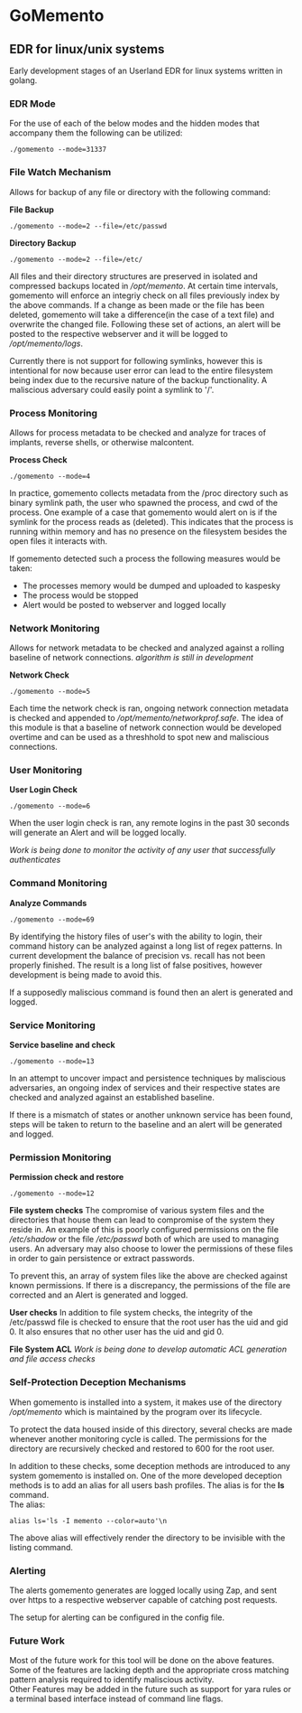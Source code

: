 # GoMemento
## EDR for linux/unix systems

Early development stages of an Userland EDR for linux systems written in golang.

### EDR Mode
For the use of each of the below modes and the hidden modes that accompany them the following can be utilized:
```
./gomemento --mode=31337
```

### File Watch Mechanism

Allows for backup of any file or directory with the following command:

**File Backup**
```
./gomemento --mode=2 --file=/etc/passwd
```
**Directory Backup**
```
./gomemento --mode=2 --file=/etc/
```

All files and their directory structures are preserved in isolated and compressed backups located in */opt/memento*.  At certain time intervals, gomemento will enforce an integriy check on all files previously index by the above commands.  If a change as been made or the file has been deleted, gomemento will take a difference(in the case of a text file) and overwrite the changed file.  Following these set of actions, an alert will be posted to the respective webserver and it will be logged to */opt/memento/logs*.

Currently there is not support for following symlinks, however this is intentional for now because user error can lead to the entire filesystem being index due to the recursive nature of the backup functionality.  A maliscious adversary could easily point a symlink to '/'.

### Process Monitoring

Allows for process metadata to be checked and analyze for traces of implants, reverse shells, or otherwise malcontent.

**Process Check**
```
./gomemento --mode=4
```
In practice, gomemento collects metadata from the /proc directory such as binary symlink path, the user who spawned the process, and cwd of the process.  One example of a case that gomemento would alert on is if the symlink for the process reads as (deleted).  This indicates that the process is running within memory and has no presence on the filesystem besides the open files it interacts with.

If gomemento detected such a process the following measures would be taken:
- The processes memory would be dumped and uploaded to kaspesky
- The process would be stopped
- Alert would be posted to webserver and logged locally

### Network Monitoring

Allows for network metadata to be checked and analyzed against a rolling baseline of network connections.  *algorithm is still in development*

**Network Check**
```
./gomemento --mode=5
```
Each time the network check is ran, ongoing network connection metadata is checked and appended to */opt/memento/networkprof.safe*.  The idea of this module is that a baseline of network connection would be developed overtime and can be used as a threshhold to spot new and maliscious connections.  

### User Monitoring

**User Login Check**
```
./gomemento --mode=6
```
When the user login check is ran, any remote logins in the past 30 seconds will generate an Alert and will be logged locally.

*Work is being done to monitor the activity of any user that successfully authenticates*

### Command Monitoring

**Analyze Commands**
```
./gomemento --mode=69
```
By identifying the history files of user's with the ability to login, their command history can be analyzed against a long list of regex patterns.  In current development the balance of precision vs. recall has not been properly finished.  The result is a long list of false positives, however development is being made to avoid this.

If a supposedly maliscious command is found then an alert is generated and logged.

### Service Monitoring

**Service baseline and check**
```
./gomemento --mode=13
```
In an attempt to uncover impact and persistence techniques by maliscious adversaries, an ongoing index of services and their respective states are checked and analyzed against an established baseline.

If there is a mismatch of states or another unknown service has been found, steps will be taken to return to the baseline and an alert will be generated and logged.

### Permission Monitoring

**Permission check and restore**
```
./gomemento --mode=12
```

**File system checks**
The compromise of various system files and the directories that house them can lead to compromise of the system they reside in.  An example of this is poorly configured permissions on the file */etc/shadow* or the file */etc/passwd* both of which are used to managing users.  An adversary may also choose to lower the permissions of these files in order to gain persistence or extract passwords.

To prevent this, an array of system files like the above are checked against known permissions.  If there is a discrepancy, the permissions of the file are corrected and an Alert is generated and logged.

**User checks**
In addition to file system checks, the integrity of the /etc/passwd file is checked to ensure that the root user has the uid and gid 0.  It also ensures that no other user has the uid and gid 0.  

**File System ACL**
*Work is being done to develop automatic ACL generation and file access checks*


### Self-Protection Deception Mechanisms

When gomemento is installed into a system, it makes use of the directory */opt/memento* which is maintained by the program over its lifecycle.

To protect the data housed inside of this directory, several checks are made whenever another monitoring cycle is called.  The permissions for the directory are recursively checked and restored to 600 for the root user.

In addition to these checks, some deception methods are introduced to any system gomemento is installed on.  One of the more developed deception methods is to add an alias for all users bash profiles.  The alias is for the **ls** command.
<br>
The alias:
```
alias ls='ls -I memento --color=auto'\n
```
The above alias will effectively render the directory to be invisible with the listing command.

### Alerting

The alerts gomemento generates are logged locally using Zap, and sent over https to a respective webserver capable of catching post requests.

The setup for alerting can be configured in the config file.

### Future Work

Most of the future work for this tool will be done on the above features.  Some of the features are lacking depth and the appropriate cross matching pattern analysis required to identify maliscious activity.
<br>
Other Features may be added in the future such as support for yara rules or a terminal based interface instead of command line flags.

